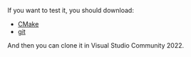 If you want to test it, you should download:  

* [CMake](https://cmake.org/)
* [git](https://git-scm.com/)

And then you can clone it in Visual Studio Community 2022.
